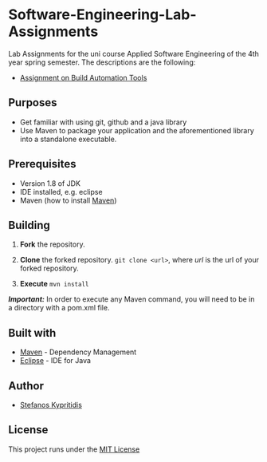 # Software-Engineering-Lab-Assignments
Lab Assignments for the uni course Applied Software Engineering of the 4th year spring semester. The descriptions are the following:
* [Assignment on Build Automation Tools](https://edu.dmst.aueb.gr/pluginfile.php/19415/mod_resource/content/1/Lab-Assignment-2.pdf)

## Purposes
- Get familiar with using git, github and a java library
- Use Maven to package your application and the aforementioned library into a standalone executable.

## Prerequisites
* Version 1.8 of JDK
* IDE installed, e.g. eclipse
* Maven (how to install [Maven](https://mkyong.com/maven/how-to-install-maven-in-windows/))

## Building
1. __Fork__ the repository.

2. __Clone__ the forked repository.
 `git clone <url>`, where _url_ is the url of your forked repository.

3. __Execute__ `mvn install`

***Important:*** In order to execute any Maven command, you will need to be in a directory with a pom.xml file.


## Built with
* [Maven](https://maven.apache.org/) - Dependency Management
* [Eclipse](https://www.eclipse.org/) - IDE for Java

## Author
* [Stefanos Kypritidis](https://github.com/stef4k)

## License
This project runs under the [MIT License](https://github.com/stef4k/Software-Engineering-Lab-Assignments/blob/development/LICENSE)


